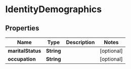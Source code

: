 
# IdentityDemographics

## Properties
Name | Type | Description | Notes
------------ | ------------- | ------------- | -------------
**maritalStatus** | **String** |  |  [optional]
**occupation** | **String** |  |  [optional]



